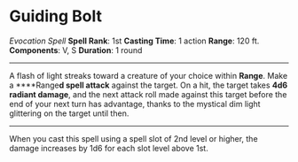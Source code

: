# Guiding Bolt
*Evocation Spell*
**Spell Rank**: 1st 
**Casting Time**: 1 action
**Range**: 120 ft.
**Components**: V, S
**Duration**: 1 round

---

A flash of light streaks toward a creature of your choice within **Range**. Make a ****Range**d spell attack** against the target. On a hit, the target takes **4d6 radiant damage**, and the next attack roll made against this target before the end of your next turn has advantage, thanks to the mystical dim light glittering on the target until then.

---

When you cast this spell using a spell slot of 2nd level or higher, the damage increases by 1d6 for each slot level above 1st.